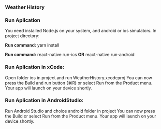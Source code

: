 ### Weather History

### Run Aplication

You need installed Node.js on your system, and android or ios simulators. In project directory:

**Run command:** yarn install

**Run command:** react-native run-ios **OR** react-native run-android

### Run Aplication in xCode:

Open folder ios in project and run WeatherHistory.xcodeproj
You can now press the Build and run button (⌘R) or select Run from the Product menu.
Your app will launch on your device shortly.

### Run Aplication in AndroidStudio:

Run Android Studio and choice android folder in project
You can now press the Build or select Run from the Product menu.
Your app will launch on your device shortly.
